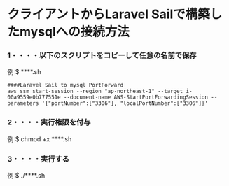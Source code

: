 # クライアントからLaravel Sailで構築したmysqlへの接続方法

### 1・・・・以下のスクリプトをコピーして任意の名前で保存
例  $ ****.sh

```
####Laravel Sail to mysql PortForward
aws ssm start-session --region "ap-northeast-1" --target i-00a9559e0b777551e --document-name AWS-StartPortForwardingSession --parameters '{"portNumber":["3306"], "localPortNumber":["3306"]}'
```

### 2・・・・実行権限を付与
例  $ chmod +x ****.sh

### 3・・・・実行する
例  $ ./****.sh


